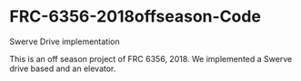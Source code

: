 # FRC-6356-2018offseason-Code
Swerve Drive implementation

This is an off season project of FRC 6356, 2018.
We implemented a Swerve drive based and an elevator.
